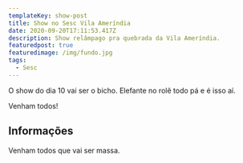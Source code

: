```yaml
---
templateKey: show-post
title: Show no Sesc Vila Ameríndia
date: 2020-09-20T17:11:53.417Z
description: Show relâmpago pra quebrada da Vila Ameríndia.
featuredpost: true
featuredimage: /img/fundo.jpg
tags:
  - Sesc
---
```

O show do dia 10 vai ser o bicho. Elefante no rolê todo pá e é isso aí.

Venham todos!

## Informações

Venham todos que vai ser massa.